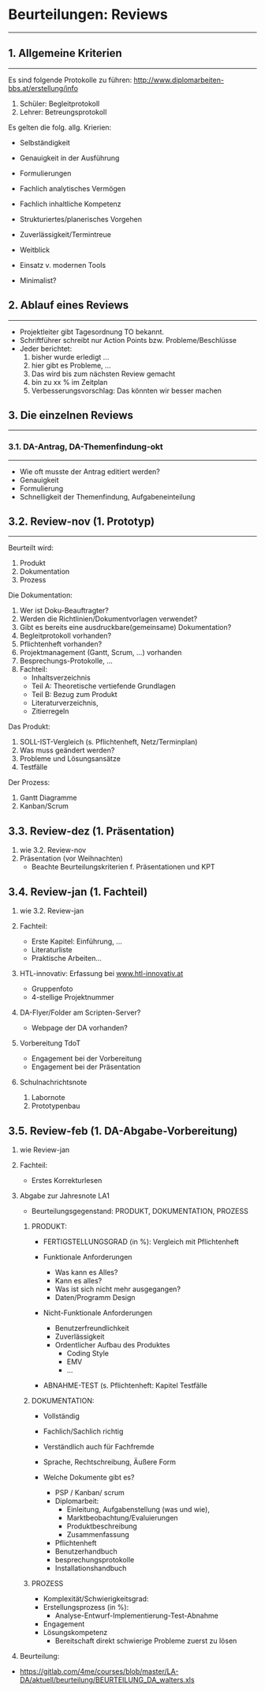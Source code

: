 # Beurteilungen: Reviews
---

## 1. Allgemeine Kriterien
---

Es sind folgende Protokolle zu führen: 
<http://www.diplomarbeiten-bbs.at/erstellung/info>
1. Schüler: Begleitprotokoll
2. Lehrer: Betreungsprotokoll

Es gelten die folg. allg. Krierien:
* Selbständigkeit
* Genauigkeit in der Ausführung
* Formulierungen
* Fachlich analytisches Vermögen

* Fachlich inhaltliche Kompetenz

* Strukturiertes/planerisches Vorgehen
* Zuverlässigkeit/Termintreue
* Weitblick
* Einsatz v. modernen Tools
* Minimalist?

## 2. Ablauf eines Reviews
---
* Projektleiter gibt Tagesordnung TO bekannt.
* Schriftführer schreibt nur Action Points bzw. Probleme/Beschlüsse
* Jeder berichtet:  
	1. bisher wurde erledigt ...
	2. hier gibt es Probleme, ...
	3. Das wird bis zum nächsten Review gemacht
	4. bin zu xx % im Zeitplan
	5. Verbesserungsvorschlag: Das könnten wir besser machen


## 3. Die einzelnen Reviews
---

### 3.1. DA-Antrag, DA-Themenfindung-okt
---
* Wie oft musste der Antrag editiert werden?
* Genauigkeit
* Formulierung
* Schnelligkeit der Themenfindung, Aufgabeneinteilung
	 

## 3.2. Review-nov (1. Prototyp)
---
Beurteilt wird:

1. Produkt
2. Dokumentation
3. Prozess


Die Dokumentation:

1. Wer ist Doku-Beauftragter?
2. Werden die Richtlinien/Dokumentvorlagen verwendet?
3. Gibt es bereits eine ausdruckbare(gemeinsame) Dokumentation?
4. Begleitprotokoll vorhanden?
6. Pflichtenheft vorhanden?
7. Projektmanagement (Gantt, Scrum, ...) vorhanden 
5. Besprechungs-Protokolle, ...
7. Fachteil: 
	* Inhaltsverzeichnis
	* Teil A: Theoretische vertiefende Grundlagen
	* Teil B: Bezug zum Produkt
	* Literaturverzeichnis, 
	* Zitierregeln
		

Das Produkt:
 
1. SOLL-IST-Vergleich (s. Pflichtenheft, Netz/Terminplan)
2. Was muss geändert werden?
3. Probleme und Lösungsansätze
4. Testfälle


Der Prozess:

1. Gantt Diagramme
2. Kanban/Scrum
		
	
	
## 3.3. Review-dez (1. Präsentation)

1. wie 3.2. Review-nov
2. Präsentation (vor Weihnachten)
	* Beachte Beurteilungskriterien f. Präsentationen und KPT

	
## 3.4. Review-jan (1. Fachteil)
1. wie 3.2. Review-jan
2. Fachteil:
	* Erste Kapitel: Einführung, ...
	* Literaturliste
	* Praktische Arbeiten...

3. HTL-innovativ: Erfassung bei www.htl-innovativ.at
	* Gruppenfoto
	* 4-stellige Projektnummer

4. DA-Flyer/Folder am Scripten-Server?
	* Webpage der DA vorhanden?

5. Vorbereitung TdoT
	* Engagement bei der Vorbereitung
	* Engagement bei der Präsentation
	
6. Schulnachrichtsnote
	1. Labornote
	2. Prototypenbau


## 3.5. Review-feb (1. DA-Abgabe-Vorbereitung)
1. wie Review-jan
2. Fachteil: 
   * Erstes Korrekturlesen
3. Abgabe zur Jahresnote LA1
   * Beurteilungsgegenstand: PRODUKT, DOKUMENTATION, PROZESS


	1. PRODUKT:
		* FERTIGSTELLUNGSGRAD (in %): 
			Vergleich mit Pflichtenheft
			
		* Funktionale Anforderungen
			* Was kann es Alles?
			* Kann es alles?
			* Was ist sich nicht mehr ausgegangen?
			* Daten/Programm Design

		* Nicht-Funktionale Anforderungen
			* Benutzerfreundlichkeit
			* Zuverlässigkeit
			* Ordentlicher Aufbau des Produktes
				* Coding Style
				* EMV
				* ...
		
		* ABNAHME-TEST (s. Pflichtenheft: Kapitel Testfälle


	2. DOKUMENTATION:
		* Vollständig
		* Fachlich/Sachlich richtig
		* Verständlich auch für Fachfremde
		* Sprache, Rechtschreibung, Äußere Form

		* Welche Dokumente gibt es?
			* PSP / Kanban/ scrum
			* Diplomarbeit: 
				* Einleitung, Aufgabenstellung (was und wie), 
				* Marktbeobachtung/Evaluierungen
				* Produktbeschreibung
				* Zusammenfassung
			* Pflichtenheft
			* Benutzerhandbuch
			* besprechungsprotokolle
			* Installationshandbuch

	3. PROZESS
		* Komplexität/Schwierigkeitsgrad:
		* Erstellungsprozess (in %):
			 * Analyse-Entwurf-Implementierung-Test-Abnahme
		* Engagement
		* Lösungskompetenz
			* Bereitschaft direkt schwierige Probleme zuerst zu lösen


4. Beurteilung:
* <https://gitlab.com/4me/courses/blob/master/LA-DA/aktuell/beurteilung/BEURTEILUNG_DA_walters.xls>

